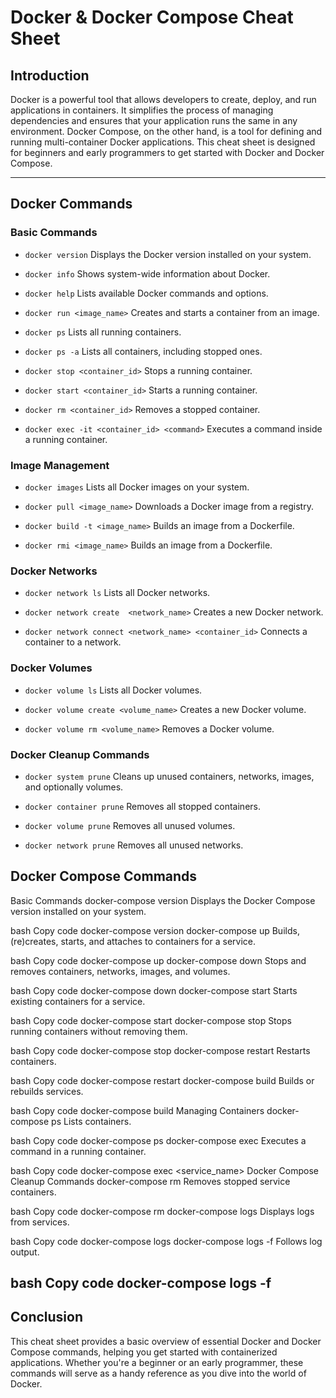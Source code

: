 # Docker & Docker Compose Cheat Sheet

## Introduction

Docker is a powerful tool that allows developers to create, deploy, and run applications in containers. It simplifies the process of managing dependencies and ensures that your application runs the same in any environment. Docker Compose, on the other hand, is a tool for defining and running multi-container Docker applications. This cheat sheet is designed for beginners and early programmers to get started with Docker and Docker Compose.

---

## Docker Commands

### Basic Commands

- `docker version`  Displays the Docker version installed on your system.
  
- `docker info`  Shows system-wide information about Docker.

- `docker help`  Lists available Docker commands and options.

- `docker run <image_name>`  Creates and starts a container from an image.

- `docker ps` Lists all running containers.

- `docker ps -a` Lists all containers, including stopped ones.

- `docker stop <container_id>` Stops a running container.

- `docker start <container_id>` Starts a running container.

- `docker rm <container_id>` Removes a stopped container.

- `docker exec -it <container_id> <command>` Executes a command inside a running container.

### Image Management
- `docker images` Lists all Docker images on your system.

- `docker pull <image_name>` Downloads a Docker image from a registry.

- `docker build -t <image_name>` Builds an image from a Dockerfile.

- `docker rmi <image_name>` Builds an image from a Dockerfile.

### Docker Networks
- `docker network ls` Lists all Docker networks.

- `docker network create  <network_name>` Creates a new Docker network.

- `docker network connect <network_name> <container_id>` Connects a container to a network.

### Docker Volumes
- `docker volume ls` Lists all Docker volumes.

- `docker volume create <volume_name>` Creates a new Docker volume.

- `docker volume rm <volume_name>` Removes a Docker volume.

### Docker Cleanup Commands
- `docker system prune` Cleans up unused containers, networks, images, and optionally volumes.

- `docker container prune` Removes all stopped containers.

- `docker volume prune` Removes all unused volumes.

- `docker network prune` Removes all unused networks.

## Docker Compose Commands
Basic Commands
docker-compose version
Displays the Docker Compose version installed on your system.

bash
Copy code
docker-compose version
docker-compose up
Builds, (re)creates, starts, and attaches to containers for a service.

bash
Copy code
docker-compose up
docker-compose down
Stops and removes containers, networks, images, and volumes.

bash
Copy code
docker-compose down
docker-compose start
Starts existing containers for a service.

bash
Copy code
docker-compose start
docker-compose stop
Stops running containers without removing them.

bash
Copy code
docker-compose stop
docker-compose restart
Restarts containers.

bash
Copy code
docker-compose restart
docker-compose build
Builds or rebuilds services.

bash
Copy code
docker-compose build
Managing Containers
docker-compose ps
Lists containers.

bash
Copy code
docker-compose ps
docker-compose exec
Executes a command in a running container.

bash
Copy code
docker-compose exec <service_name> <command>
Docker Compose Cleanup Commands
docker-compose rm
Removes stopped service containers.

bash
Copy code
docker-compose rm
docker-compose logs
Displays logs from services.

bash
Copy code
docker-compose logs
docker-compose logs -f
Follows log output.

bash
Copy code
docker-compose logs -f
---
## Conclusion
This cheat sheet provides a basic overview of essential Docker and Docker Compose commands, helping you get started with containerized applications. Whether you're a beginner or an early programmer, these commands will serve as a handy reference as you dive into the world of Docker.
